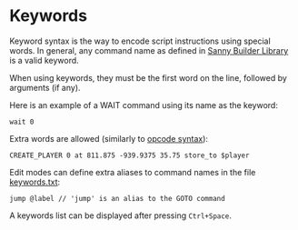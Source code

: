# Keywords

Keyword syntax is the way to encode script instructions using special words. In general, any command name as defined in [Sanny Builder Library](https://library.sannybuilder.com) is a valid keyword.&#x20;

When using keywords, they must be the first word on the line, followed by arguments (if any).&#x20;

Here is an example of a WAIT command using its name as the keyword:

```
wait 0
```

Extra words are allowed (similarly to [opcode syntax](opcodes.md)):

```
CREATE_PLAYER 0 at 811.875 -939.9375 35.75 store_to $player 
```

Edit modes can define extra aliases to command names in the file [keywords.txt](../../edit-modes/#keywords):&#x20;

```
jump @label // 'jump' is an alias to the GOTO command
```

A keywords list can be displayed after pressing `Ctrl+Space`.
